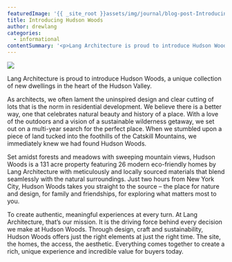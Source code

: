 ```yaml
---
featuredImage: '{{ _site_root }}assets/img/journal/blog-post-Introducing-20140716210756.jpg'
title: Introducing Hudson Woods
author: drewlang
categories:
  - informational
contentSummary: '<p>Lang Architecture is proud to introduce Hudson Woods, a unique collection of new dwellings in the heart of the Hudson Valley.</p>'
---
```

<p><img src="/assets/img/journal/blog-post-Introducing.jpg"></p><p>Lang Architecture is proud to introduce Hudson Woods, a unique collection of new dwellings in the heart of the Hudson Valley.</p><p>As architects, we often lament the uninspired design and clear cutting of lots that is the norm in residential development. We believe there is a better way, one that celebrates natural beauty and history of a place. With a love of the outdoors and a vision of a sustainable wilderness getaway, we set out on a multi-year search for the perfect place. When we stumbled upon a piece of land tucked into the foothills of the Catskill Mountains, we immediately knew we had found Hudson Woods.</p><p>Set amidst forests and meadows with sweeping mountain views, Hudson Woods is a 131 acre property featuring 26 modern eco-friendly homes by Lang Architecture with meticulously and locally sourced materials that blend seamlessly with the natural surroundings. Just two hours from New York City, Hudson Woods takes you straight to the source – the place for nature and design, for family and friendships, for exploring what matters most to you.</p><p>To create authentic, meaningful experiences at every turn. At Lang Architecture, that’s our mission. It is the driving force behind every decision we make at Hudson Woods. Through design, craft and sustainability, Hudson Woods offers just the right elements at just the right time. The site, the homes, the access, the aesthetic. Everything comes together to create a rich, unique experience and incredible value for buyers today.</p>